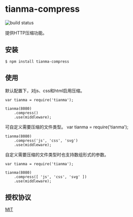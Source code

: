 # tianma-compress

![build status](https://travis-ci.org/tianmajs/tianma-compress.svg?branch=master)

提供HTTP压缩功能。

## 安装

    $ npm install tianma-compress

## 使用

默认配置下，对js、css和html启用压缩。

    var tianma = require('tianma');

    tianma(8080)
        .compress()
        .use(middleware);

可自定义需要压缩的文件类型。
    var tianma = require('tianma');

    tianma(8080)
        .compress('js', 'css', 'svg')
        .use(middleware);

自定义需要压缩的文件类型时也支持数组形式的参数。

    var tianma = require('tianma');

    tianma(8080)
        .compress([ 'js', 'css', 'svg' ])
        .use(middleware);

## 授权协议

[MIT](https://github.com/tianmajs/tianmajs.github.io/blob/master/LICENSE)
